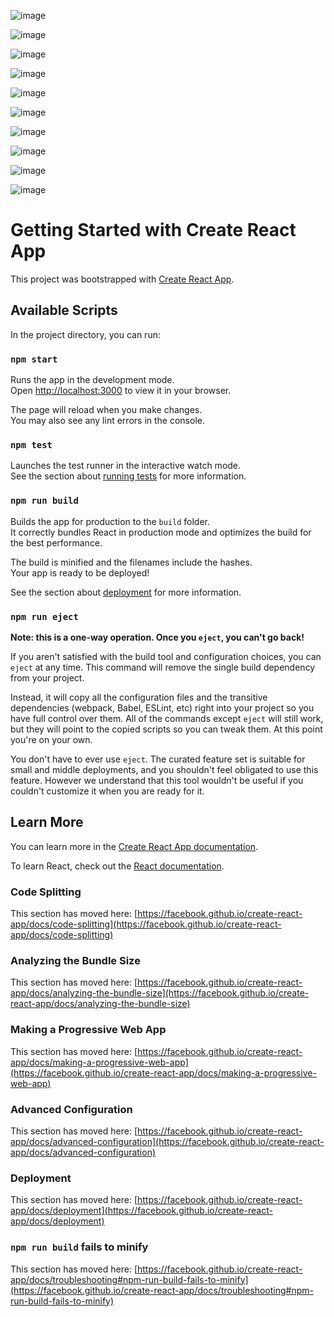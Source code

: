 ![image](https://user-images.githubusercontent.com/61596919/214036859-a682935c-1d28-4e20-8f9e-318b2137f8f6.png)

![image](https://user-images.githubusercontent.com/61596919/214036943-34cafd48-70c0-4751-a368-bc045a957b47.png)

![image](https://user-images.githubusercontent.com/61596919/214037012-a81f4369-ab98-4fc7-a5f0-4f21f9e9432d.png)

![image](https://user-images.githubusercontent.com/61596919/214037069-8bd22255-5f17-4832-b4d5-c4be558ef3a3.png)

![image](https://user-images.githubusercontent.com/61596919/214037122-51222296-0ab9-4dee-a17f-22a67ddd18c5.png)

![image](https://user-images.githubusercontent.com/61596919/214037259-9d692bb5-d51d-407b-81a1-0fe6f6d868e6.png)

![image](https://user-images.githubusercontent.com/61596919/214037417-85d06283-fe60-4803-b0e7-bb02a25c42a2.png)

![image](https://user-images.githubusercontent.com/61596919/214038361-8bf0c612-6463-4386-9b4d-41bab42ddfcf.png)

![image](https://user-images.githubusercontent.com/61596919/214038428-cfdf572b-cf81-47ca-9fea-c35cdfe6b6b0.png)


![image](https://user-images.githubusercontent.com/61596919/214037794-7b7c0a4c-6f08-494a-b5c3-8e8c622b9bc9.png)

# Getting Started with Create React App

This project was bootstrapped with [Create React App](https://github.com/facebook/create-react-app).

## Available Scripts

In the project directory, you can run:

### `npm start`

Runs the app in the development mode.\
Open [http://localhost:3000](http://localhost:3000) to view it in your browser.

The page will reload when you make changes.\
You may also see any lint errors in the console.

### `npm test`

Launches the test runner in the interactive watch mode.\
See the section about [running tests](https://facebook.github.io/create-react-app/docs/running-tests) for more information.

### `npm run build`

Builds the app for production to the `build` folder.\
It correctly bundles React in production mode and optimizes the build for the best performance.

The build is minified and the filenames include the hashes.\
Your app is ready to be deployed!

See the section about [deployment](https://facebook.github.io/create-react-app/docs/deployment) for more information.

### `npm run eject`

**Note: this is a one-way operation. Once you `eject`, you can't go back!**

If you aren't satisfied with the build tool and configuration choices, you can `eject` at any time. This command will remove the single build dependency from your project.

Instead, it will copy all the configuration files and the transitive dependencies (webpack, Babel, ESLint, etc) right into your project so you have full control over them. All of the commands except `eject` will still work, but they will point to the copied scripts so you can tweak them. At this point you're on your own.

You don't have to ever use `eject`. The curated feature set is suitable for small and middle deployments, and you shouldn't feel obligated to use this feature. However we understand that this tool wouldn't be useful if you couldn't customize it when you are ready for it.

## Learn More

You can learn more in the [Create React App documentation](https://facebook.github.io/create-react-app/docs/getting-started).

To learn React, check out the [React documentation](https://reactjs.org/).

### Code Splitting

This section has moved here: [https://facebook.github.io/create-react-app/docs/code-splitting](https://facebook.github.io/create-react-app/docs/code-splitting)

### Analyzing the Bundle Size

This section has moved here: [https://facebook.github.io/create-react-app/docs/analyzing-the-bundle-size](https://facebook.github.io/create-react-app/docs/analyzing-the-bundle-size)

### Making a Progressive Web App

This section has moved here: [https://facebook.github.io/create-react-app/docs/making-a-progressive-web-app](https://facebook.github.io/create-react-app/docs/making-a-progressive-web-app)

### Advanced Configuration

This section has moved here: [https://facebook.github.io/create-react-app/docs/advanced-configuration](https://facebook.github.io/create-react-app/docs/advanced-configuration)

### Deployment

This section has moved here: [https://facebook.github.io/create-react-app/docs/deployment](https://facebook.github.io/create-react-app/docs/deployment)

### `npm run build` fails to minify

This section has moved here: [https://facebook.github.io/create-react-app/docs/troubleshooting#npm-run-build-fails-to-minify](https://facebook.github.io/create-react-app/docs/troubleshooting#npm-run-build-fails-to-minify)
